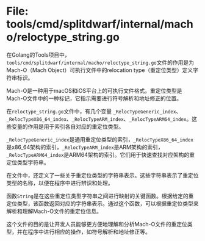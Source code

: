 # File: tools/cmd/splitdwarf/internal/macho/reloctype_string.go

在Golang的Tools项目中，`tools/cmd/splitdwarf/internal/macho/reloctype_string.go`文件的作用是为Mach-O（Mach Object）可执行文件中的relocation type（重定位类型）定义字符串标识。

Mach-O是一种用于macOS和iOS平台上的可执行文件格式。重定位类型是Mach-O文件中的一种标记，它指示需要进行符号解析和地址修正的位置。

在`reloctype_string.go`文件中，有几个变量 `_RelocTypeGeneric_index`、`_RelocTypeX86_64_index`、`_RelocTypeARM_index`、`_RelocTypeARM64_index`。这些变量的作用是用于索引各自对应的重定位类型。

`_RelocTypeGeneric_index`是通用重定位类型的索引，`_RelocTypeX86_64_index`是x86_64架构的索引，`_RelocTypeARM_index`是ARM架构的索引，`_RelocTypeARM64_index`是ARM64架构的索引。它们用于快速查找对应架构的重定位类型字符串。

在文件中，还定义了一些关于重定位类型的字符串表示。这些字符串表示了重定位类型的名称，以便在程序中进行辨识和处理。

函数`String`是在这些重定位类型字符串之间进行映射的关键函数。根据给定的重定位类型，该函数返回对应的字符串表示。通过这个函数，可以根据重定位类型来解析和理解Mach-O文件的重定位信息。

这个文件的目的是让开发人员能够更方便地理解和分析Mach-O文件的重定位类型，并在程序中进行相应的操作，如符号解析和地址修正等。

